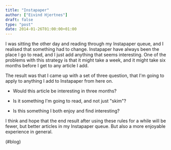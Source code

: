 ```yaml
---
title: "Instapaper"
author: ["Eivind Hjertnes"]
draft: false
type: "post"
date: 2014-01-26T01:00:00+01:00
---
```


I was sitting the other day and reading through my Instapaper queue, and
I realised that something had to change. Instapaper have always been the
place I go to read, and I just add anything that seems interesting. One
of the problems with this strategy is that it might take a week, and it
might take six months before I get to any article I add.

The result was that I came up with a set of three question, that I'm
going to apply to anything I add to Instapaper from here on.

-   Would this article be interesting in three months?

-   Is it something I'm going to read, and not just "skim"?

-   Is this something I both enjoy and find interesting?

I think and hope that the end result after using these rules for a while
will be fewer, but better articles in my Instapaper queue. But also a
more enjoyable experience in general.

(#blog)
